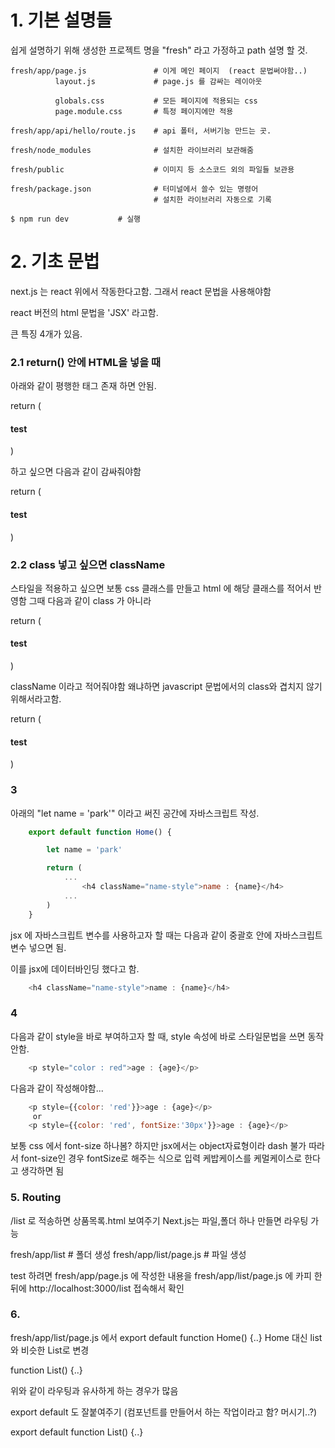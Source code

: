 
# 1. 기본 설명들

쉽게 설명하기 위해 생성한 프로젝트 명을 "fresh" 라고 가정하고 path 설명 할 것.

```
fresh/app/page.js               # 이게 메인 페이지  (react 문법써야함..)
          layout.js             # page.js 를 감싸는 레이아웃

          globals.css           # 모든 페이지에 적용되는 css
          page.module.css       # 특정 페이지에만 적용

fresh/app/api/hello/route.js    # api 폴터, 서버기능 만드는 곳.

fresh/node_modules              # 설치한 라이브러리 보관해줌

fresh/public                    # 이미지 등 소스코드 외의 파일들 보관용

fresh/package.json              # 터미널에서 쓸수 있는 명령어
                                # 설치한 라이브러리 자동으로 기록

$ npm run dev           # 실행

```

# 2. 기초 문법

next.js 는 react 위에서 작동한다고함.
그래서 react 문법을 사용해야함

react 버전의 html 문법을 'JSX' 라고함.

큰 특징 4개가 있음.


### 2.1 return() 안에 HTML을 넣을 때

아래와 같이 평행한 태그 존재 하면 안됨.

return (
    <div>
      <h4>test</h4>
    </div>
    <div></div>
  )

하고 싶으면 다음과 같이 감싸줘야함

return (
    <div>
      <h4>test</h4>
        <div></div>
        <div></div>
    </div>
  )

### 2.2 class 넣고 싶으면 className

스타일을 적용하고 싶으면 보통 css 클래스를 만들고
html 에 해당 클래스를 적어서 반영함
그때 다음과 같이 class 가 아니라

return (
    <div>
      <h4 class="testclass">test</h4>
    </div>
  )

className 이라고 적어줘야함
왜냐하면 javascript 문법에서의 class와 겹치지 않기 위해서라고함.

return (
    <div>
      <h4 className="testclass">test</h4>
    </div>
  )

### 3

아래의 "let name = 'park'" 이라고 써진 공간에 자바스크립트 작성.

```js
    export default function Home() {

        let name = 'park'

        return (
            ...
                <h4 className="name-style">name : {name}</h4>
            ...
        )
    }
```

jsx 에 자바스크립트 변수를 사용하고자 할 때는 다음과 같이 중괄호 안에 자바스크립트 변수 넣으면 됨.

이를 jsx에 데이터바인딩 했다고 함.

```js
    <h4 className="name-style">name : {name}</h4>
```


### 4

다음과 같이 style을 바로 부여하고자 할 때, style 속성에 바로 스타일문법을 쓰면
동작 안함.

```js
    <p style="color : red">age : {age}</p>
```

다음과 같이 작성해야함...

```js
    <p style={{color: 'red'}}>age : {age}</p>
     or
    <p style={{color: 'red', fontSize:'30px'}}>age : {age}</p>
```

보통 css 에서 font-size 하나봄?
하지만 jsx에서는 object자료형이라 dash 불가
따라서 font-size인 경우 fontSize로 해주는 식으로 입력
케밥케이스를 케멀케이스로 한다고 생각하면 됨

### 5. Routing

/list 로 적송하면 상품목록.html 보여주기
Next.js는 파일,폴더 하나 만들면 라우팅 가능

fresh/app/list              # 폴더 생성
fresh/app/list/page.js      # 파일 생성

test 하려면 fresh/app/page.js 에 작성한 내용을
fresh/app/list/page.js 에 카피 한뒤에
http://localhost:3000/list 접속해서 확인

### 6.

fresh/app/list/page.js 에서 export default function Home() {..}
Home 대신 list와 비슷한 List로 변경

function List() {..}

위와 같이 라우팅과 유사하게 하는 경우가 많음

export default 도 잘붙여주기 (컴포넌트를 만들어서 하는 작업이라고 함? 머시기..?)

export default function List() {..}

###

###

###